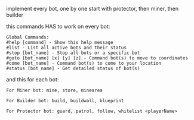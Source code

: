 implement every bot, one by one
start with protector, then miner, then builder

this commands HAS to work on every bot:

    Global Commands:
    #help [command] - Show this help message
    #list - List all active bots and their status
    #stop [bot_name] - Stop all bots or a specific bot
    #goto [bot_name] [x] [y] [z] - Command bot(s) to move to coordinates
    #come [bot_name] - Command bot(s) to come to your location
    #status [bot_name] - Get detailed status of bot(s)

and this for each bot:

    For Miner bot: mine, store, minearea

    For Builder bot: build, buildwall, blueprint

    For Protector bot: guard, patrol, follow, whitelist <playerName>

